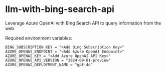 # llm-with-bing-search-api
Leverage Azure OpenAI with Bing Search API to query information from the web

Required environment variables:
```
BING_SUBSCRIPTION_KEY = "<Add Bing Subscription Key>"
AZURE_OPENAI_ENDPOINT = "<Add Azure OpenAI Endpoint>"
AZURE_OPENAI_KEY = "<Add Azure OpenAI API Key>"
AZURE_OPENAI_API_VERSION = "2024-09-01-preview"
AZURE_OPENAI_DEPLOYMENT_NAME = "gpt-4o"
```

